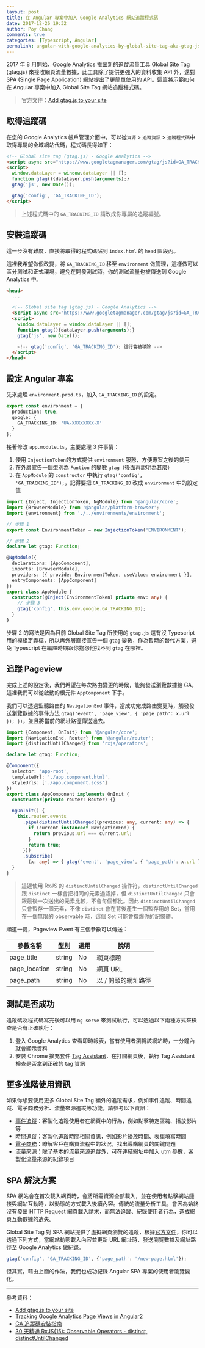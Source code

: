 ```yaml
---
layout: post
title: 在 Angular 專案中加入 Google Analytics 網站追蹤程式碼
date: 2017-12-26 19:32
author: Poy Chang
comments: true
categories: [Typescript, Angular]
permalink: angular-with-google-analytics-by-global-site-tag-aka-gtag-js/
---
```

2017 年 8 月開始，Google Analytics 推出新的追蹤流量工具 Global Site Tag (gtag.js) 來接收網頁流量數據，此工具除了提供更強大的資料收集 API 外，還對 SPA (Single Page Application) 網站提出了更簡單使用的 API。這篇將示範如何在 Angular 專案中加入 Global Site Tag 網站追蹤程式碼。

>官方文件：[Add gtag.js to your site](https://developers.google.com/analytics/devguides/collection/gtagjs/)
 
## 取得追蹤碼

在您的 Google Analytics 帳戶管理介面中，可以從`資源` > `追蹤資訊` > `追蹤程式碼`中取得專屬的全域網站代碼，程式碼長得如下：

```html
<!-- Global site tag (gtag.js) - Google Analytics -->
<script async src="https://www.googletagmanager.com/gtag/js?id=GA_TRACKING_ID"></script>
<script>
  window.dataLayer = window.dataLayer || [];
  function gtag(){dataLayer.push(arguments);}
  gtag('js', new Date());

  gtag('config', 'GA_TRACKING_ID');
</script>
```

>上述程式碼中的 `GA_TRACKING_ID` 請改成你專屬的追蹤編號。

## 安裝追蹤碼

這一步沒有難度，直接將取得的程式碼貼到 `index.html` 的 `head` 區段內。

這裡我希望做個改變，將 `GA_TRACKING_ID` 移至 `environment` 做管理，這樣做可以區分測試和正式環境，避免在開發測試時，你的測試流量也被傳送到 Google Analytics 中。

```html
<head>
  ...

  <!-- Global site tag (gtag.js) - Google Analytics -->
  <script async src="https://www.googletagmanager.com/gtag/js?id=GA_TRACKING_ID"></script>
  <script>
    window.dataLayer = window.dataLayer || [];
    function gtag(){dataLayer.push(arguments);}
    gtag('js', new Date());

    <!-- gtag('config', 'GA_TRACKING_ID'); 這行會被移除 -->
  </script>
</head>
```

## 設定 Angular 專案

先來處理 `environment.prod.ts`，加入 `GA_TRACKING_ID` 的設定。

```typescript
export const environment = {
  production: true,
  google: {
    GA_TRACKING_ID: 'UA-XXXXXXXX-X'
  }
};
```

接著修改 `app.module.ts`，主要處理 3 件事情：

1. 使用 `InjectionToken`的方式提供 `environment` 服務，方便專案之後的使用
2. 在外層宣告一個型別為 `Funtion` 的變數 `gtag`（後面再說明為甚麼）
3. 在 `AppModule` 的 `constructor` 中執行 `gtag('config', 'GA_TRACKING_ID');`，記得要把 `GA_TRACKING_ID` 改成 `environment` 中的設定值

```typescript
import {Inject, InjectionToken, NgModule} from '@angular/core';
import {BrowserModule} from '@angular/platform-browser';
import {environment} from './../environments/environment';

// 步驟 1
export const EnvironmentToken = new InjectionToken('ENVIRONMENT');

// 步驟 2
declare let gtag: Function;

@NgModule({
  declarations: [AppComponent],
  imports: [BrowserModule],
  providers: [{ provide: EnvironmentToken, useValue: environment }],
  entryComponents: [AppComponent]
})
export class AppModule {
  constructor(@Inject(EnvironmentToken) private env: any) {
    // 步驟 3
    gtag('config', this.env.google.GA_TRACKING_ID);
  }
}
```

步驟 2 的寫法是因為目前 Global Site Tag 所使用的 `gtag.js` 還有沒 Typescript 用的模組定義檔，所以再外層直接宣告一個 `gtag` 變數，作為暫時的替代方案，避免 Typescript 在編譯時期跟你抱怨他找不到 `gtag` 在哪裡。

## 追蹤 Pageview

完成上述的設定後，我們希望在每次路由變更的時候，能夠發送瀏覽數據給 GA，這裡我們可以從啟動的根元件 `AppComponent` 下手。

我們可以透過監聽路由的 `NavigationEnd` 事件，當成功完成路由變更時，觸發發送瀏覽數據的事件方法 `gtag('event', 'page_view', { 'page_path': x.url }); })`，並且將當前的網址路徑傳送過去。

```typescript
import {Component, OnInit} from '@angular/core';
import {NavigationEnd, Router} from '@angular/router';
import {distinctUntilChanged} from 'rxjs/operators';

declare let gtag: Function;

@Component({
  selector: 'app-root',
  templateUrl: './app.component.html',
  styleUrls: ['./app.component.scss']
})
export class AppComponent implements OnInit {
  constructor(private router: Router) {}

  ngOnInit() {
    this.router.events
      .pipe(distinctUntilChanged((previous: any, current: any) => {
        if (current instanceof NavigationEnd) {
          return previous.url === current.url;
        }
        return true;
      }))
      .subscribe(
        (x: any) => { gtag('event', 'page_view', { 'page_path': x.url }); });
  }
}
```

>這邊使用 RxJS 的 `distinctUntilChanged` 操作符，`distinctUntilChanged` 跟 `distinct` 一樣會把相同的元素過濾掉，但 `distinctUntilChanged` 只會跟最後一次送出的元素比較，不會每個都比。因此 `distinctUntilChanged` 只會暫存一個元素，不像 `distinct` 會在背後產生一個暫存用的 Set，當用在一個無限的 observable 時，這個 Set 可能會撐爆你的記憶體。

順道一提，Pageview Event 有三個參數可以傳送：

<table class="table table-striped">
<thead>
  <tr>
    <th>參數名稱</th>
	<th>型別</th>
	<th>選用</th>
	<th>說明</th>
  </tr>
</thead>
<tbody>
  <tr>
    <td>page_title</td>
	<td>string</td>
	<td>No</td>
	<td>網頁標題</td>
  </tr>
  <tr>
    <td>page_location</td>
	<td>string</td>
	<td>No</td>
	<td>網頁 URL</td>
  </tr>
  <tr>
    <td>page_path</td>
	<td>string</td>
	<td>No</td>
	<td>以 / 開頭的網址路徑</td>
  </tr>
</tbody>
</table>

## 測試是否成功

追蹤碼及程式碼寫完後可以用 `ng serve` 來測試執行，可以透過以下兩種方式來檢查是否有正確執行：

1. 登入 Google Analytics 查看即時報表，當有使用者瀏覽該網站時，一分鐘內就會顯示資料
2. 安裝 Chrome 擴充套件 [Tag Assistant](https://chrome.google.com/webstore/detail/tag-assistant-by-google/kejbdjndbnbjgmefkgdddjlbokphdefk?hl=zh-TW)，在打開網頁後，執行 Tag Assistant 檢查是否拿到正確的 tag 資訊

## 更多進階使用資訊

如果你想要使用更多 Global Site Tag 額外的追蹤需求，例如事件追蹤、時間追蹤、電子商務分析、流量來源追蹤等功能，請參考以下資訊：

* [事件追蹤](https://developers.google.com/analytics/devguides/collection/gtagjs/events)：客製化追蹤使用者在網頁中的行為，例如點擊特定區塊、播放影片等
* [時間追蹤](https://developers.google.com/analytics/devguides/collection/gtagjs/user-timings)：客製化追蹤時間相關資訊，例如影片播放時間、表單填寫時間
* [電子商務](https://developers.google.com/analytics/devguides/collection/gtagjs/enhanced-ecommerce)：瞭解客戶在購買流程中的狀況，找出導購網頁的關鍵問題
* [流量來源](https://support.google.com/analytics/answer/1033867?hl=zh-Hant)：除了基本的流量來源追蹤外，可在連結網址中加入 utm 參數，客製化流量來源的紀錄項目

## SPA 解決方案 

SPA 網站會在首次載入網頁時，會將所需資源全部載入，並在使用者點擊網站鏈接與網站互動時，以動態的方式載入後續內容。傳統的流量分析工具，會因為始終沒有發出 HTTP Request 網頁載入請求，而無法追蹤、紀錄使用者行為，造成網頁互動數據的遺失。 

Global Site Tag 對 SPA 網站提供了虛擬網頁瀏覽的追蹤，根據[官方文件](https://developers.google.com/analytics/devguides/collection/gtagjs/single-page-applications)，你可以透過下列方式，當網站動態載入內容並更新 URL 網址時，發送瀏覽數據及網址路徑至 Google Analytics 做紀錄。

```javascript
gtag('config', 'GA_TRACKING_ID', {'page_path': '/new-page.html'});
```

但其實，藉由上面的作法，我們也成功紀錄 Angular SPA 專案的使用者瀏覽變化。

----------

參考資料：

* [Add gtag.js to your site](https://developers.google.com/analytics/devguides/collection/gtagjs/)
* [Tracking Google Analytics Page Views in Angular2](https://stackoverflow.com/questions/37655898/tracking-google-analytics-page-views-in-angular2)
* [GA 追蹤碼安裝指南](https://training.pada-x.com/docs/article.jsp?key=google-analytics-tracking-code)
* [30 天精通 RxJS(15): Observable Operators - distinct, distinctUntilChanged](https://ithelp.ithome.com.tw/articles/10188194)

